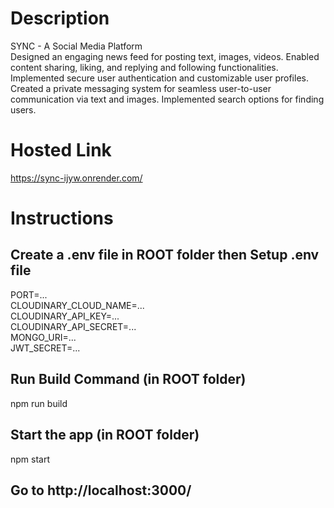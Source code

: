 # Description
SYNC - A Social Media Platform  
Designed an engaging news feed for posting text, images, videos. Enabled content sharing, liking, and replying and following functionalities.  
Implemented secure user authentication and customizable user profiles.  
Created a private messaging system for seamless user-to-user communication via text and images.
Implemented search options for finding users.  

# Hosted Link  
https://sync-ijyw.onrender.com/  

# Instructions

## Create a .env file in ROOT folder then Setup .env file
PORT=...  
CLOUDINARY_CLOUD_NAME=...  
CLOUDINARY_API_KEY=...  
CLOUDINARY_API_SECRET=...  
MONGO_URI=...  
JWT_SECRET=...  

## Run Build Command (in ROOT folder)
npm run build

## Start the app (in ROOT folder)
npm start

## Go to http://localhost:3000/
